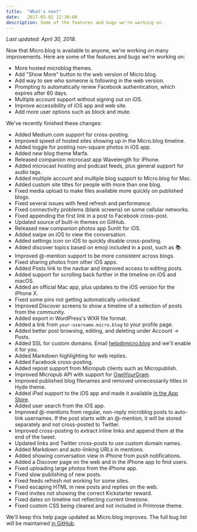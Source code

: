 ```yaml
---
title:  "What's next"
date:   2017-05-02 12:30:00
description: Some of the features and bugs we're working on.
---
```


_Last updated: April 30, 2018._

Now that Micro.blog is available to anyone, we're working on many improvements. Here are some of the features and bugs we're working on:

* More hosted microblog themes.
* Add "Show More" button to the web version of Micro.blog.
* Add way to see who someone is following in the web version.
* Prompting to automatically renew Facebook authentication, which expires after 60 days.
* Multiple account support without signing out on iOS.
* Improve accessibility of iOS app and web site.
* Add more user options such as block and mute.

We've recently finished these changes:

* Added Medium.com support for cross-posting.
* Improved speed of hosted sites showing up in the Micro.blog timeline.
* Added toggle for posting non-square photos in iOS app.
* Added new blog theme Marfa.
* Released companion microcast app Wavelength for iPhone.
* Added microcast hosting and podcast feeds, plus general support for audio tags.
* Added multiple account and multiple blog support to Micro.blog for Mac.
* Added custom site titles for people with more than one blog.
* Fixed media upload to make files available more quickly on published blogs.
* Fixed several issues with feed refresh and performance.
* Fixed connectivity problems (blank screens) on some cellular networks.
* Fixed appending the first link in a post to Facebook cross-post.
* Updated source of built-in themes on GitHub.
* Released new companion photos app Sunlit for iOS.
* Added swipe on iOS to view the conversation.
* Added settings icon on iOS to quickly disable cross-posting.
* Added discover topics based on emoji included in a post, such as 📚.
* Improved @-mention support to be more consistent across blogs.
* Fixed sharing photos from other iOS apps.
* Added Posts link to the navbar and improved access to editing posts.
* Added support for scrolling back further in the timeline on iOS and macOS.
* Added an official Mac app, plus updates to the iOS version for the iPhone X.
* Fixed some pins not getting automatically unlocked.
* Improved Discover screens to show a timeline of a selection of posts from the community.
* Added export in WordPress's WXR file format.
* Added a link from `your-username.micro.blog` to your profile page.
* Added better post browsing, editing, and deleting under Account → Posts.
* Added SSL for custom domains. Email [help@micro.blog](mailto:help@micro.blog) and we'll enable it for you.
* Added Markdown highlighting for web replies.
* Added Facebook cross-posting.
* Added repost support from Micropub clients such as Micropublish.
* Improved Micropub API with support for [OwnYourGram](http://help.micro.blog/2017/instagram/).
* Improved published blog filenames and removed unnecessarily titles in Hyde theme.
* Added iPad support to the iOS app and made it available [in the App Store](https://itunes.apple.com/us/app/micro-blog/id1253201335?ls=1&mt=8).
* Added user search from the iOS app.
* Improved @-mentions from regular, non-reply microblog posts to auto-link usernames. If the post starts with an @-mention, it will be stored separately and not cross-posted to Twitter.
* Improved cross-posting to extract inline links and append them at the end of the tweet.
* Updated links and Twitter cross-posts to use custom domain names.
* Added Markdown and auto-linking URLs in mentions.
* Added showing conversation view in iPhone from push notifications.
* Added a Discover page on the web and in the iPhone app to find users.
* Fixed uploading large photos from the iPhone app.
* Fixed slow publishing of new posts.
* Fixed feeds refresh not working for some sites.
* Fixed escaping HTML in new posts and replies on the web.
* Fixed invites not showing the correct Kickstarter reward.
* Fixed dates on timeline not reflecting current timezone.
* Fixed custom CSS being cleared and not included in Primrose theme.

We'll keep this help page updated as Micro.blog improves. The full bug list will be maintained [in GitHub](https://github.com/microdotblog/issues/issues).